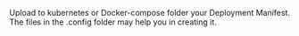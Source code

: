Upload to kubernetes or Docker-compose folder your Deployment Manifest.
The files in the .config folder may help you in creating it.
